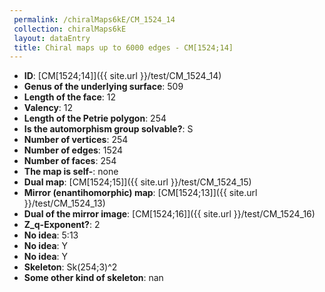 ```yaml
--- 
 permalink: /chiralMaps6kE/CM_1524_14 
 collection: chiralMaps6kE
 layout: dataEntry
 title: Chiral maps up to 6000 edges - CM[1524;14]
---
```


- **ID**: [CM[1524;14]]({{ site.url }}/test/CM_1524_14)
- **Genus of the underlying surface**: 509
- **Length of the face**: 12
- **Valency**: 12
- **Length of the Petrie polygon**: 254
- **Is the automorphism group solvable?**: S
- **Number of vertices**: 254
- **Number of edges**: 1524
- **Number of faces**: 254
- **The map is self-**: none
- **Dual map**: [CM[1524;15]]({{ site.url }}/test/CM_1524_15)
- **Mirror (enantihomorphic) map**: [CM[1524;13]]({{ site.url }}/test/CM_1524_13)
- **Dual of the mirror image**: [CM[1524;16]]({{ site.url }}/test/CM_1524_16)
- **Z_q-Exponent?**: 2
- **No idea**:  5:13
- **No idea**: Y
- **No idea**: Y
- **Skeleton**: Sk(254;3)^2
- **Some other kind of skeleton**: nan
